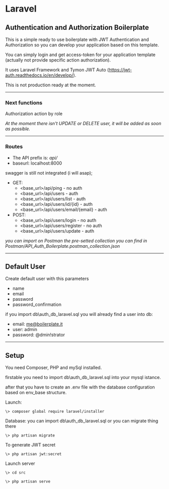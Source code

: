 # Laravel 
## Authentication and Authorization Boilerplate

This is a simple ready to use boilerplate with JWT Authentication and Authorization so you can develop your application based on this template.

You can simply login and get access-token for your application template (actually not provide specific action authorization).

It uses Laravel Framework and Tymon JWT Auto (https://jwt-auth.readthedocs.io/en/develop/).

This is not production ready at the moment.

---
### Next functions
Authorization action by role

*At the moment there isn't UPDATE or DELETE user, it will be added as soon as possible.*

---
### Routes
* The API prefix is: *api/*
* baseurl: localhost:8000

swagger is still not integrated (i will asap);

- GET:
  - <base_url>/api/ping - no auth
  - <base_url>/api/users - auth
  - <base_url>/api/users/list - auth
  - <base_url>/api/users/id/{id} - auth
  - <base_url>/api/users/email/{email} - auth
- POST:
  - <base_url>/api/users/login - no auth
  - <base_url>/api/users/register - no auth
  - <base_url>/api/users/update - auth

*you can import on Postman the pre-setted collection you can find in Postman/API_Auth_Boilerplate.postman_collection.json*

---
## Default User

Create default user with this parameters

* name
* email
* password
* password_confirmation

if you import db\auth_db_laravel.sql you will already find a user into db:

* email: me@boilerplate.it
* user: admin
* password: @dmin!strator

---
## Setup

You need Composer, PHP and mySql installed.

firstable you need to import db\auth_db_laravel.sql into your mysql istance.

after that you have to create an .env file with the database configuration based on env_base structure.

Launch:

`
\> composer global require laravel/installer
`

Database:
you can import db\auth_db_laravel.sql or you can migrate thing there

`
\> php artisan migrate
`

To generate JWT secret

`
\> php artisan jwt:secret
`

Launch server

`
\> cd src
`

`
\> php artisan serve
`